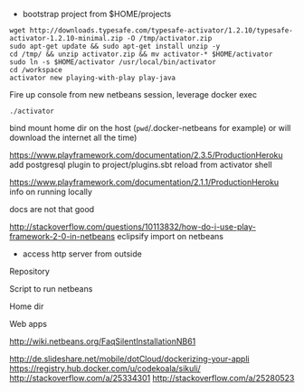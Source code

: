 - bootstrap project from $HOME/projects
```
wget http://downloads.typesafe.com/typesafe-activator/1.2.10/typesafe-activator-1.2.10-minimal.zip -O /tmp/activator.zip
sudo apt-get update && sudo apt-get install unzip -y
cd /tmp/ && unzip activator.zip && mv activator-* $HOME/activator
sudo ln -s $HOME/activator /usr/local/bin/activator
cd /workspace
activator new playing-with-play play-java
```

Fire up console  from new netbeans session, leverage docker exec

```
./activator
```

bind mount home dir on the host (`pwd`/.docker-netbeans for example) or will download the internet all the time)


https://www.playframework.com/documentation/2.3.5/ProductionHeroku
add postgresql plugin to project/plugins.sbt
reload from activator shell

https://www.playframework.com/documentation/2.1.1/ProductionHeroku
info on running locally

docs are not that good

http://stackoverflow.com/questions/10113832/how-do-i-use-play-framework-2-0-in-netbeans
eclipsify
import on netbeans

* access http server from outside

Repository

Script to run netbeans

Home dir

Web apps

http://wiki.netbeans.org/FaqSilentInstallationNB61

http://de.slideshare.net/mobile/dotCloud/dockerizing-your-appli
https://registry.hub.docker.com/u/codekoala/sikuli/
http://stackoverflow.com/a/25334301
http://stackoverflow.com/a/25280523
